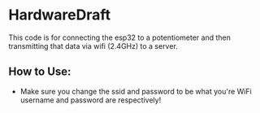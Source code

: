 # HardwareDraft
This code is for connecting the esp32 to a potentiometer and then transmitting that data via wifi (2.4GHz) to a server. 

## How to Use:
- Make sure you change the ssid and password to be what you're WiFi username and password are respectively!

